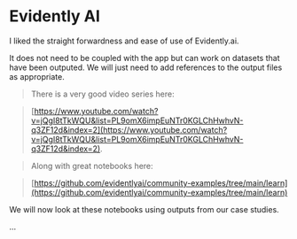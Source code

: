 # Evidently AI

I liked the straight forwardness and ease of use of Evidently.ai.

It does not need to be coupled with the app but can work on datasets that have been outputed. We will just need to add references to the output files as appropriate.

> There is a very good video series here: 

> [https://www.youtube.com/watch?v=jQgI8tTkWQU&list=PL9omX6impEuNTr0KGLChHwhvN-q3ZF12d&index=2](https://www.youtube.com/watch?v=jQgI8tTkWQU&list=PL9omX6impEuNTr0KGLChHwhvN-q3ZF12d&index=2).

> Along with great notebooks here: 

> [https://github.com/evidentlyai/community-examples/tree/main/learn](https://github.com/evidentlyai/community-examples/tree/main/learn) 

We will now look at these notebooks using outputs from our case studies.

...